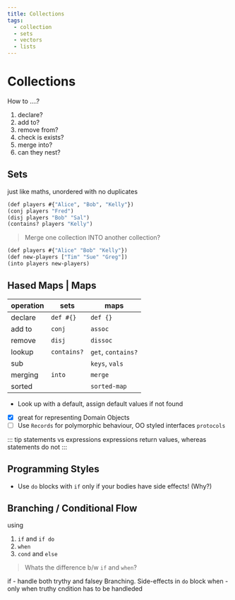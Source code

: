 ```yaml
---
title: Collections
tags:
  - collection
  - sets
  - vectors
  - lists
---
```


# Collections

<TagLinks />

How to ....?

1. declare?
2. add to?
3. remove from?
4. check is exists?
5. merge into?
6. can they nest?

## Sets

just like maths, unordered with no duplicates

```lisp
(def players #{"Alice", "Bob", "Kelly"})
(conj players "Fred")
(disj players "Bob" "Sal")
(contains? players "Kelly")
```

> Merge one collection INTO another collection?

```lisp
(def players #{"Alice" "Bob" "Kelly"})
(def new-players ["Tim" "Sue" "Greg"])
(into players new-players)
```

## Hased Maps | Maps

| operation | sets        | maps               |
| --------- | ----------- | ------------------ |
| declare   | `def #{}`   | `def {}`           |
| add to    | `conj`      | `assoc`            |
| remove    | `disj`      | `dissoc`           |
| lookup    | `contains?` | `get`, `contains?` |
| sub       |             | `keys`, `vals`     |
| merging   | `into`      | `merge`            |
| sorted    |             | `sorted-map`       |

- Look up with a default, assign default values if not found
- [x] great for representing Domain Objects
- [ ] Use `Records` for polymorphic behaviour, OO styled interfaces `protocols`

::: tip statements vs expressions
expressions return values, whereas statements do not
:::

## Programming Styles

- Use `do` blocks with `if` only if your bodies have side effects! (Why?)

## Branching / Conditional Flow

using

1. `if` and `if do`
2. `when`
3. `cond` and `else`

> Whats the difference b/w `if` and `when`?

if - handle both trythy and falsey Branching. Side-effects in `do` block
when - only when truthy cndition has to be handleded

<Footer />
